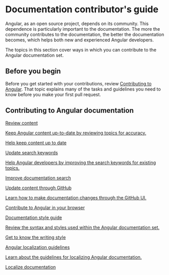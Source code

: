 # Documentation contributor's guide

Angular, as an open source project, depends on its community. This dependence is particularly important to the documentation. The more the community contributes to the documentation, the better the documentation becomes, which helps both new and experienced Angular developers.

The topics in this section cover ways in which you can contribute to the Angular documentation set.

## Before you begin

Before you get started with your contributions, review [Contributing to Angular](https://github.com/angular/angular/blob/main/CONTRIBUTING.md). That topic explains many of the tasks and guidelines you need to know before you make your first pull request.

## Contributing to Angular documentation

<div class="card-container">
  <a href="guide/reviewing-content" class="docs-card" title="Reviewing content">
    <section>Review content</section>
    <p>Keep Angular content up-to-date by reviewing topics for accuracy.</p>
    <p class="card-footer">Help keep content up to date</p>
  </a>
  <a href="guide/updating-search-keywords" class="docs-card" title="Updating search keywords">
    <section>Update search keywords</section>
    <p>Help Angular developers by improving the search keywords for existing topics.</p>
    <p class="card-footer">Improve documentation search</p>
  </a>
  <a href="guide/updating-content-github-ui" class="docs-card" title="Updating content through GitHub">
    <section>Update content through GitHub</section>
    <p>Learn how to make documentation changes through the GitHub UI.</p>
    <p class="card-footer">Contribute to Angular in your browser</p>
  </a>
  <a href="guide/docs-style-guide" class="docs-card" title="Documentation Style Guide">
    <section>Documentation style guide</section>
    <p>Review the syntax and styles used within the Angular documentation set.</p>
    <p class="card-footer">Get to know the writing style</p>
  </a>
  <a href="guide/localizing-angular" class="docs-card" title="Angular localization guidelines">
    <section>Angular localization guidelines</section>
    <p>Learn about the guidelines for localizing Angular documentation.</p>
    <p class="card-footer">Localize documentation</p>
  </a>
</div>

